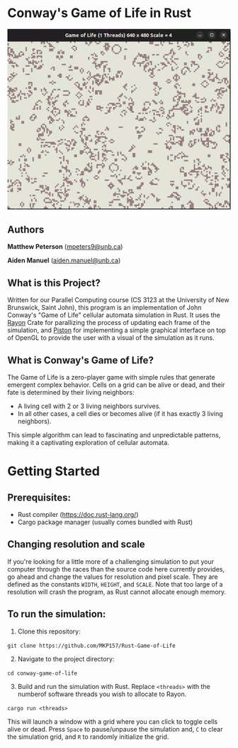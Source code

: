 # Conway's Game of Life in Rust

![alt text](https://github.com/MKP157/Rust-Game-of-Life/blob/main/demo.gif)

## Authors

**Matthew Peterson** (mpeters9@unb.ca)

**Aiden Manuel** (aiden.manuel@unb.ca)

## What is this Project?
Written for our Parallel Computing course (CS 3123 at the University of New Brunswick, Saint John), this program is an implementation of John Conway's "Game of Life" cellular automata simulation in Rust. It uses the [Rayon](https://docs.rs/rayon) Crate for parallizing the process of updating each frame of the simulation, and [Piston](https://github.com/PistonDevelopers/piston) for implementing a simple graphical interface on top of OpenGL to provide the user with a visual of the simulation as it runs.

## What is Conway's Game of Life?

The Game of Life is a zero-player game with simple rules that generate emergent complex behavior. Cells on a grid can be alive or dead, and their fate is determined by their living neighbors:
- A living cell with 2 or 3 living neighbors survives.
- In all other cases, a cell dies or becomes alive (if it has exactly 3 living neighbors).

This simple algorithm can lead to fascinating and unpredictable patterns, making it a captivating exploration of cellular automata.

# Getting Started

## Prerequisites:

- Rust compiler (https://doc.rust-lang.org/)
- Cargo package manager (usually comes bundled with Rust)



## Changing resolution and scale

If you're looking for a little more of a challenging simulation to put your computer through the races than the source code here currently provides, go ahead and change the values for resolution and pixel scale. They are defined as the constants `WIDTH`, `HEIGHT`, and `SCALE`. Note that too large of a resolution will crash the program, as Rust cannot allocate enough memory.

## To run the simulation:

1. Clone this repository:

```git clone https://github.com/MKP157/Rust-Game-of-Life```

2. Navigate to the project directory:

```cd conway-game-of-life```

3. Build and run the simulation with Rust. Replace `<threads>` with the numberof software threads you wish to allocate to Rayon.

```cargo run <threads>```

This will launch a window with a grid where you can click to toggle cells alive or dead. Press `Space` to pause/unpause the simulation and, `C` to clear the simulation grid, and `R` to randomly initialize the grid.
